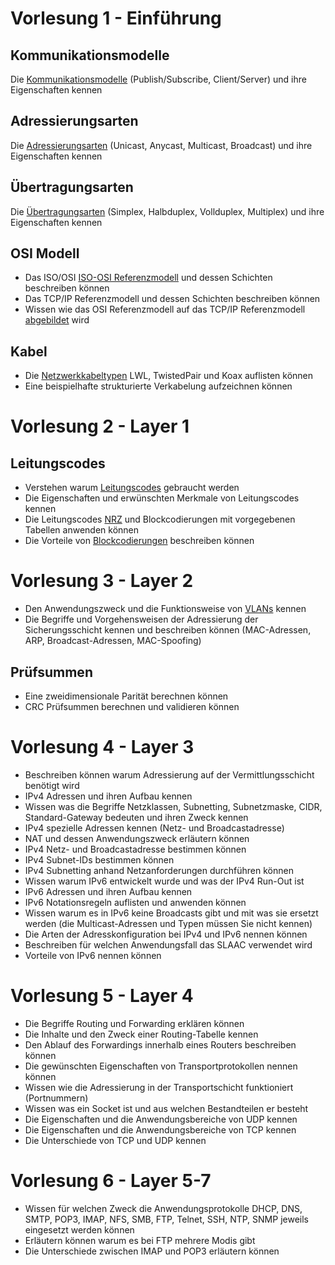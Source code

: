 # Vorlesung 1 - Einführung
## Kommunikationsmodelle
Die [Kommunikationsmodelle](Basics.md#Kommunikationsmodelle) (Publish/Subscribe, Client/Server) und ihre Eigenschaften kennen

## Adressierungsarten
Die [Adressierungsarten](Basics.md#Adressierungsarten) (Unicast, Anycast, Multicast, Broadcast) und ihre Eigenschaften kennen

## Übertragungsarten
Die [Übertragungsarten](Basics.md#Übertragungsarten) (Simplex, Halbduplex, Vollduplex, Multiplex) und ihre Eigenschaften kennen

## OSI Modell
- Das ISO/OSI [ISO-OSI Referenzmodell](ISO-OSI%20Referenzmodell.md) und dessen Schichten beschreiben können
- Das TCP/IP Referenzmodell und dessen Schichten beschreiben können
- Wissen wie das OSI Referenzmodell auf das TCP/IP Referenzmodell [abgebildet](ISO-OSI%20Referenzmodell.md#Mapping%20auf%20TCP/IP) wird

## Kabel
- Die [Netzwerkkabeltypen](Basics.md#Kabel) LWL, TwistedPair und Koax auflisten können
- Eine beispielhafte strukturierte Verkabelung aufzeichnen können


# Vorlesung 2 - Layer 1
## Leitungscodes
- Verstehen warum [Leitungscodes](ISO-OSI%20Referenzmodell.md#Leitungscodes) gebraucht werden
- Die Eigenschaften und erwünschten Merkmale von Leitungscodes kennen
- Die Leitungscodes [NRZ](ISO-OSI%20Referenzmodell.md#NRZ) und Blockcodierungen mit vorgegebenen Tabellen anwenden können
- Die Vorteile von [Blockcodierungen](ISO-OSI%20Referenzmodell.md#^5feed6) beschreiben können

# Vorlesung 3 - Layer 2
- Den Anwendungszweck und die Funktionsweise von [VLANs](Basics.md#VLAN) kennen
- Die Begriffe und Vorgehensweisen der Adressierung der Sicherungsschicht kennen und beschreiben können (MAC-Adressen, ARP, Broadcast-Adressen, MAC-Spoofing)

## Prüfsummen
- Eine zweidimensionale Parität berechnen können
- CRC Prüfsummen berechnen und validieren können

# Vorlesung 4 - Layer 3
- Beschreiben können warum Adressierung auf der Vermittlungsschicht benötigt wird
- IPv4 Adressen und ihren Aufbau kennen
- Wissen was die Begriffe Netzklassen, Subnetting, Subnetzmaske, CIDR, Standard-Gateway bedeuten und ihren Zweck kennen
- IPv4 spezielle Adressen kennen (Netz- und Broadcastadresse)
- NAT und dessen Anwendungszweck erläutern können
- IPv4 Netz- und Broadcastadresse bestimmen können
- IPv4 Subnet-IDs bestimmen können
- IPv4 Subnetting anhand Netzanforderungen durchführen können
- Wissen warum IPv6 entwickelt wurde und was der IPv4 Run-Out ist
- IPv6 Adressen und ihren Aufbau kennen
- IPv6 Notationsregeln auflisten und anwenden können
- Wissen warum es in IPv6 keine Broadcasts gibt und mit was sie ersetzt werden (die Multicast-Adressen und Typen müssen Sie nicht kennen)
- Die Arten der Adresskonfiguration bei IPv4 und IPv6 nennen können
- Beschreiben für welchen Anwendungsfall das SLAAC verwendet wird
- Vorteile von IPv6 nennen können

# Vorlesung 5 - Layer 4
- Die Begriffe Routing und Forwarding erklären können
- Die Inhalte und den Zweck einer Routing-Tabelle kennen
- Den Ablauf des Forwardings innerhalb eines Routers beschreiben können
- Die gewünschten Eigenschaften von Transportprotokollen nennen können
- Wissen wie die Adressierung in der Transportschicht funktioniert (Portnummern)
- Wissen was ein Socket ist und aus welchen Bestandteilen er besteht
- Die Eigenschaften und die Anwendungsbereiche von UDP kennen
- Die Eigenschaften und die Anwendungsbereiche von TCP kennen
- Die Unterschiede von TCP und UDP kennen

# Vorlesung 6 - Layer 5-7
- Wissen für welchen Zweck die Anwendungsprotokolle DHCP, DNS, SMTP, POP3, IMAP, NFS, SMB, FTP, Telnet, SSH, NTP, SNMP jeweils eingesetzt werden können
- Erläutern können warum es bei FTP mehrere Modis gibt
- Die Unterschiede zwischen IMAP und POP3 erläutern können